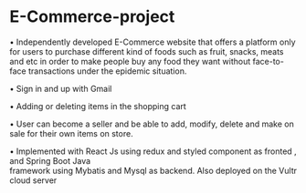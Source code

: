 # E-Commerce-project

•  Independently developed E-Commerce website that offers a platform only for users to purchase different 
   kind of foods such as fruit, snacks, meats and etc in order to make people buy any food they want 
   without face-to-face transactions under the epidemic situation.
 
 •  Sign in and up with Gmail
 
 •  Adding or deleting items in the shopping cart
 
 •  User can become a seller and be able to add, modify, delete and make on sale for their own items on 
    store. 
 
 •  Implemented with React Js using redux and styled component as fronted , and Spring Boot Java  
     framework using Mybatis and Mysql as backend. Also deployed on the Vultr cloud server

